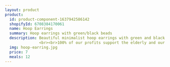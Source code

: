 ```yaml
---
layout: product
product:
  id: product-component-1637942586142
  shopifyId: 6708384170061
  name: Hoop Earrings
  summary: Hoop earrings with green/black beads
  description: Beautiful minimalist hoop earrings with green and black colored beads. Available in silver and gold. 
               <br><br>100% of our profits support the elderly and our programs at Cosechando Felicidad Inc. including our feeding program for the elderly."
  img: hoop-earring.jpg
  price: 7
  meals: 12
---
```

